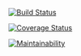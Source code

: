 [![Build Status](https://travis-ci.com/kalleriakronos24/node-express-postgresql-sequelize-es6-boilerplate.svg?branch=main)](https://travis-ci.com/kalleriakronos24/node-express-postgresql-sequelize-es6-boilerplate)

[![Coverage Status](https://coveralls.io/repos/github/kalleriakronos24/node-express-postgresql-sequelize-es6-boilerplate/badge.svg?branch=main)](https://coveralls.io/github/kalleriakronos24/node-express-postgresql-sequelize-es6-boilerplate?branch=main)

[![Maintainability](https://api.codeclimate.com/v1/badges/515ca084fcdd02173271/maintainability)](https://codeclimate.com/github/kalleriakronos24/node-express-postgresql-sequelize-es6-boilerplate/maintainability)
